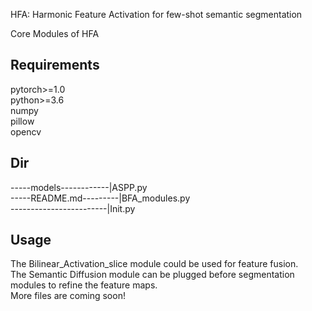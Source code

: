 HFA: Harmonic Feature Activation for few-shot semantic segmentation

Core Modules of HFA

## Requirements  
pytorch>=1.0  
python>=3.6  
numpy  
pillow  
opencv  

## Dir
-----models------------|ASPP.py  
-----README.md---------|BFA_modules.py  
------------------------|Init.py  
           
## Usage  
The Bilinear_Activation_slice module could be used for feature fusion.  
The Semantic Diffusion module can be plugged before segmentation modules to refine the feature maps.  
More files are coming soon!

